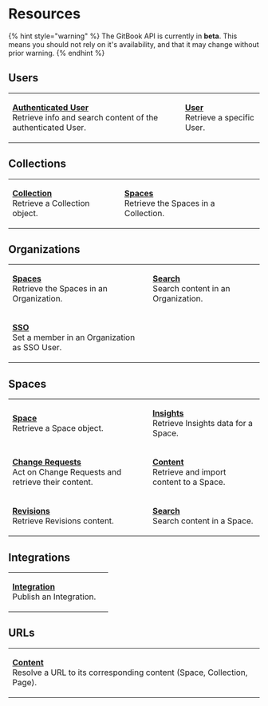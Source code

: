 # Resources

{% hint style="warning" %}
The GitBook API is currently in **beta**. This means you should not rely on it's availability, and that it may change without prior warning.
{% endhint %}

## Users

|                                                                                                                                                          |                                                                                                          |
| -------------------------------------------------------------------------------------------------------------------------------------------------------- | -------------------------------------------------------------------------------------------------------- |
| <p><strong></strong><a href="users/README.md"><strong>Authenticated User</strong></a><br>Retrieve info and search content of the authenticated User.</p> | <p><strong></strong><a href="users/README.md"><strong>User</strong></a><br>Retrieve a specific User.</p> |

## Collections

|                                                                                                                          |                                                                                                                             |
| ------------------------------------------------------------------------------------------------------------------------ | --------------------------------------------------------------------------------------------------------------------------- |
| <p><strong></strong><a href="collections/README.md"><strong>Collection</strong></a><br>Retrieve a Collection object.</p> | <p><strong></strong><a href="collections/README.md"><strong>Spaces</strong></a><br>Retrieve the Spaces in a Collection.</p> |

## Organizations

|                                                                                                                                    |                                                                                                                             |
| ---------------------------------------------------------------------------------------------------------------------------------- | --------------------------------------------------------------------------------------------------------------------------- |
| <p><strong></strong><a href="organizations/README.md"><strong>Spaces</strong></a><br>Retrieve the Spaces in an Organization.</p>   | <p><strong></strong><a href="organizations/README.md"><strong>Search</strong></a><br>Search content in an Organization.</p> |
| <p><strong></strong><a href="organizations/README.md"><strong>SSO</strong></a><br>Set a member in an Organization as SSO User.</p> |

## Spaces

|                                                                                                                                                        |                                                                                                                             |
| ------------------------------------------------------------------------------------------------------------------------------------------------------ | --------------------------------------------------------------------------------------------------------------------------- |
| <p><strong></strong><a href="spaces/README.md"><strong>Space</strong></a><br>Retrieve a Space object.</p>                                              | <p><strong></strong><a href="spaces/insights.md"><strong>Insights</strong></a><br>Retrieve Insights data for a Space.</p>   |
| <p><strong></strong><a href="spaces/change-requests.md"><strong>Change Requests</strong></a><br>Act on Change Requests and retrieve their content.</p> | <p><strong></strong><a href="spaces/content.md"><strong>Content</strong></a><br>Retrieve and import content to a Space.</p> |
| <p><strong></strong><a href="spaces/revisions.md"><strong>Revisions</strong></a><br>Retrieve Revisions content.</p>                                    | <p><strong></strong><a href="spaces/README.md"><strong>Search</strong></a><br>Search content in a Space.</p>                |

## Integrations

|                                                                                                                      |     |
| -------------------------------------------------------------------------------------------------------------------- | --- |
| <p><strong></strong><a href="integrations/README.md"><strong>Integration</strong></a><br>Publish an Integration.</p> |     |

## URLs

|                                                                                                                                                        |     |
| ------------------------------------------------------------------------------------------------------------------------------------------------------ | --- |
| <p><strong></strong><a href="urls/README.md"><strong>Content</strong></a><br>Resolve a URL to its corresponding content (Space, Collection, Page).</p> |     |